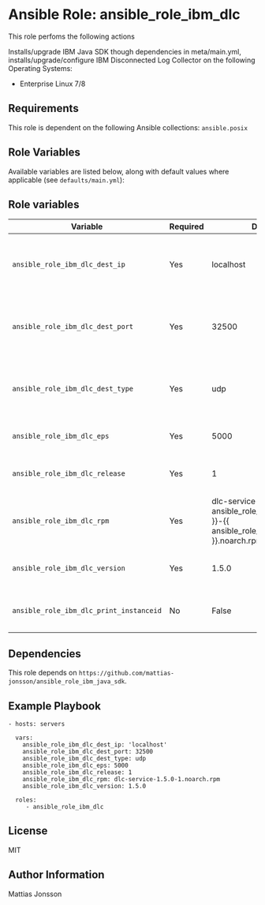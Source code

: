 Ansible Role: ansible_role_ibm_dlc
==============

This role perfoms the following actions

Installs/upgrade IBM Java SDK though dependencies in meta/main.yml, installs/upgrade/configure IBM Disconnected Log Collector on the following Operating Systems:

<ul>
<li> Enterprise Linux 7/8
</ul>

Requirements
---------------

This role is dependent on the following Ansible collections:
`ansible.posix`

Role Variables
--------------

Available variables are listed below, along with default values where applicable (see `defaults/main.yml`):


Role variables
---------------

| Variable | Required | Default | Comments |
| -------- | -------- | ------- | -------- |
| `ansible_role_ibm_dlc_dest_ip` | Yes | localhost | Destination IP for IBM Qradar destination, default value localhost. |
| `ansible_role_ibm_dlc_dest_port` | Yes | 32500 | Destination port for IBM Qradar destination, default value 32500. |
| `ansible_role_ibm_dlc_dest_type` | Yes | udp | Protocol for logdestination, valid values are UDP/TCP, default value UDP. |
| `ansible_role_ibm_dlc_eps` | Yes | 5000 | EPS limit. Default value 5000. |
| `ansible_role_ibm_dlc_release` | Yes | 1 | Release of IBM DLC, default value 1. |
| `ansible_role_ibm_dlc_rpm` | Yes | dlc-service-{{ ansible_role_ibm_dlc_version }}-{{ ansible_role_ibm_dlc_release }}.noarch.rpm | Filename of IBM DLC installer.  |
| `ansible_role_ibm_dlc_version` | Yes | 1.5.0 | Version of IBM Distributed Log Collector to install. |
| `ansible_role_ibm_dlc_print_instanceid` | No | False | Display IBM DLC instance ID in playbook log. |

Dependencies
------------

This role depends on `https://github.com/mattias-jonsson/ansible_role_ibm_java_sdk`.

Example Playbook
----------------

    - hosts: servers

      vars:
        ansible_role_ibm_dlc_dest_ip: 'localhost'
        ansible_role_ibm_dlc_dest_port: 32500
        ansible_role_ibm_dlc_dest_type: udp
        ansible_role_ibm_dlc_eps: 5000
        ansible_role_ibm_dlc_release: 1
        ansible_role_ibm_dlc_rpm: dlc-service-1.5.0-1.noarch.rpm
        ansible_role_ibm_dlc_version: 1.5.0

      roles:
         - ansible_role_ibm_dlc

License
-------

MIT

Author Information
------------------

Mattias Jonsson

